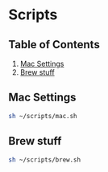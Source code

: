 # Scripts

<h2> Table of Contents </h2>

1. [Mac Settings](#mac-settings)
2. [Brew stuff](#brew-stuff)

## Mac Settings

```bash
sh ~/scripts/mac.sh
```

## Brew stuff

```bash
sh ~/scripts/brew.sh
```
